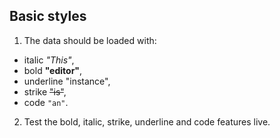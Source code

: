 ## Basic styles

1. The data should be loaded with:
  * italic _"This"_,
  * bold **"editor"**,
  * underline "instance",
  * strike ~~"is"~~,
  * code `"an"`.
2. Test the bold, italic, strike, underline and code features live.
